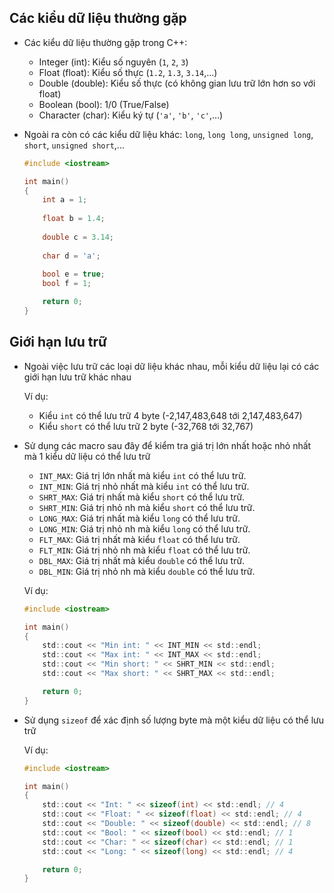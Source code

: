 ## Các kiểu dữ liệu thường gặp
- Các kiểu dữ liệu thường gặp trong C++: 
    - Integer (int): Kiểu số nguyên (`1`, `2`, `3`)
    - Float (float): Kiểu số thực (`1.2`, `1.3`, `3.14`,...)
    - Double (double): Kiểu số thực (có không gian lưu trữ lớn hơn so với float)
    - Boolean (bool): 1/0 (True/False)
    - Character (char): Kiểu ký tự (`'a'`, `'b'`, `'c'`,...)
- Ngoài ra còn có các kiểu dữ liệu khác: `long`, `long long`, `unsigned long`, `short`, `unsigned short`,...

    ```c
    #include <iostream>

    int main()
    {
        int a = 1;
        
        float b = 1.4;
        
        double c = 3.14;
        
        char d = 'a';
        
        bool e = true;
        bool f = 1;

        return 0;
    }
    ```

## Giới hạn lưu trữ
- Ngoài việc lưu trữ các loại dữ liệu khác nhau, mỗi kiểu dữ liệu lại có các giới hạn lưu trữ khác nhau

    Ví dụ:
    - Kiểu `int` có thể lưu trữ 4 byte (-2,147,483,648 tới 2,147,483,647)
    - Kiểu `short` có thể lưu trữ 2 byte (-32,768 tới 32,767)
- Sử dụng các macro sau đây để kiểm tra giá trị lớn nhất hoặc nhỏ nhất mà 1 kiểu dữ liệu có thể lưu trữ
    - `INT_MAX`: Giá trị lớn nhất mà kiểu `int` có thể lưu trữ.
    - `INT_MIN`: Giá trị nhỏ nhất mà kiểu `int` có thể lưu trữ.
    - `SHRT_MAX`: Giá trị nhất mà kiểu `short` có thể lưu trữ.
    - `SHRT_MIN`: Giá trị nhỏ nh mà kiểu `short` có thể lưu trữ.
    - `LONG_MAX`: Giá trị nhất mà kiểu `long` có thể lưu trữ.
    - `LONG_MIN`: Giá trị nhỏ nh mà kiểu `long` có thể lưu trữ.
    - `FLT_MAX`: Giá trị nhất mà kiểu `float` có thể lưu trữ.
    - `FLT_MIN`: Giá trị nhỏ nh mà kiểu `float` có thể lưu trữ.
    - `DBL_MAX`: Giá trị nhất mà kiểu `double` có thể lưu trữ.
    - `DBL_MIN`: Giá trị nhỏ nh mà kiểu `double` có thể lưu trữ.

    Ví dụ:
    ```c
    #include <iostream>

    int main()
    {
        std::cout << "Min int: " << INT_MIN << std::endl;
        std::cout << "Max int: " << INT_MAX << std::endl;
        std::cout << "Min short: " << SHRT_MIN << std::endl;
        std::cout << "Max short: " << SHRT_MAX << std::endl;

        return 0;
    }
    ```
- Sử dụng `sizeof` để xác định số lượng byte mà một kiểu dữ liệu có thể lưu trữ

    Ví dụ:
    ```c
    #include <iostream>

    int main()
    {
        std::cout << "Int: " << sizeof(int) << std::endl; // 4
        std::cout << "Float: " << sizeof(float) << std::endl; // 4
        std::cout << "Double: " << sizeof(double) << std::endl; // 8
        std::cout << "Bool: " << sizeof(bool) << std::endl; // 1
        std::cout << "Char: " << sizeof(char) << std::endl; // 1
        std::cout << "Long: " << sizeof(long) << std::endl; // 4

        return 0;
    }
    ```
